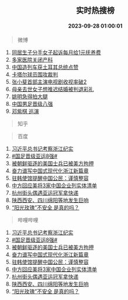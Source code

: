 <div align="center"><h2>实时热搜榜</h2><h4>2023-09-28 01:00:01</h4></div>

> 微博  

1. [同居生子分手女子起诉每月给1元抚养费](https://s.weibo.com/weibo?q=%23%E5%90%8C%E5%B1%85%E7%94%9F%E5%AD%90%E5%88%86%E6%89%8B%E5%A5%B3%E5%AD%90%E8%B5%B7%E8%AF%89%E6%AF%8F%E6%9C%88%E7%BB%991%E5%85%83%E6%8A%9A%E5%85%BB%E8%B4%B9%23&t=31&band_rank=1&Refer=top)<br />
2. [多家医院关闭产科](https://s.weibo.com/weibo?q=%23%E5%A4%9A%E5%AE%B6%E5%8C%BB%E9%99%A2%E5%85%B3%E9%97%AD%E4%BA%A7%E7%A7%91%23&t=31&band_rank=2&Refer=top)<br />
3. [中国造列车获土耳其总统点赞](https://s.weibo.com/weibo?q=%23%E4%B8%AD%E5%9B%BD%E9%80%A0%E5%88%97%E8%BD%A6%E8%8E%B7%E5%9C%9F%E8%80%B3%E5%85%B6%E6%80%BB%E7%BB%9F%E7%82%B9%E8%B5%9E%23&t=31&band_rank=3&Refer=top)<br />
4. [卡塔尔球员围攻裁判](https://s.weibo.com/weibo?q=%23%E5%8D%A1%E5%A1%94%E5%B0%94%E7%90%83%E5%91%98%E5%9B%B4%E6%94%BB%E8%A3%81%E5%88%A4%23&t=31&band_rank=4&Refer=top)<br />
5. [张小斐首部主演电视剧收视率破2](https://s.weibo.com/weibo?q=%23%E5%BC%A0%E5%B0%8F%E6%96%90%E9%A6%96%E9%83%A8%E4%B8%BB%E6%BC%94%E7%94%B5%E8%A7%86%E5%89%A7%E6%94%B6%E8%A7%86%E7%8E%87%E7%A0%B42%23&t=31&band_rank=5&Refer=top)<br />
6. [母亲去世女子想推迟结婚被判退彩礼](https://s.weibo.com/weibo?q=%23%E6%AF%8D%E4%BA%B2%E5%8E%BB%E4%B8%96%E5%A5%B3%E5%AD%90%E6%83%B3%E6%8E%A8%E8%BF%9F%E7%BB%93%E5%A9%9A%E8%A2%AB%E5%88%A4%E9%80%80%E5%BD%A9%E7%A4%BC%23&t=31&band_rank=6&Refer=top)<br />
7. [姚明急得拍大腿](https://s.weibo.com/weibo?q=%23%E5%A7%9A%E6%98%8E%E6%80%A5%E5%BE%97%E6%8B%8D%E5%A4%A7%E8%85%BF%23&t=31&band_rank=7&Refer=top)<br />
8. [中国男足晋级八强](https://s.weibo.com/weibo?q=%23%E4%B8%AD%E5%9B%BD%E7%94%B7%E8%B6%B3%E6%99%8B%E7%BA%A7%E5%85%AB%E5%BC%BA%23&t=31&band_rank=8&Refer=top)<br />
9. [邓紫棋 巡演](https://s.weibo.com/weibo?q=%E9%82%93%E7%B4%AB%E6%A3%8B%20%E5%B7%A1%E6%BC%94&t=31&band_rank=9&Refer=top)<br />

> 知乎  


> 百度  

1. [习近平总书记考察浙江纪实](https://www.baidu.com/s?wd=%E4%B9%A0%E8%BF%91%E5%B9%B3%E6%80%BB%E4%B9%A6%E8%AE%B0%E8%80%83%E5%AF%9F%E6%B5%99%E6%B1%9F%E7%BA%AA%E5%AE%9E&sa=fyb_news&rsv_dl=fyb_news)<br />
2. [#国足晋级亚运8强#](https://www.baidu.com/s?wd=%23%E5%9B%BD%E8%B6%B3%E6%99%8B%E7%BA%A7%E4%BA%9A%E8%BF%908%E5%BC%BA%23&sa=fyb_news&rsv_dl=fyb_news)<br />
3. [被朝鲜驱逐的美国士兵已被美方拘押](https://www.baidu.com/s?wd=%E8%A2%AB%E6%9C%9D%E9%B2%9C%E9%A9%B1%E9%80%90%E7%9A%84%E7%BE%8E%E5%9B%BD%E5%A3%AB%E5%85%B5%E5%B7%B2%E8%A2%AB%E7%BE%8E%E6%96%B9%E6%8B%98%E6%8A%BC&sa=fyb_news&rsv_dl=fyb_news)<br />
4. [奋力谱写中国式现代化浙江新篇章](https://www.baidu.com/s?wd=%E5%A5%8B%E5%8A%9B%E8%B0%B1%E5%86%99%E4%B8%AD%E5%9B%BD%E5%BC%8F%E7%8E%B0%E4%BB%A3%E5%8C%96%E6%B5%99%E6%B1%9F%E6%96%B0%E7%AF%87%E7%AB%A0&sa=fyb_news&rsv_dl=fyb_news)<br />
5. [驻韩使馆提醒中国公民：谨慎整容](https://www.baidu.com/s?wd=%E9%A9%BB%E9%9F%A9%E4%BD%BF%E9%A6%86%E6%8F%90%E9%86%92%E4%B8%AD%E5%9B%BD%E5%85%AC%E6%B0%91%EF%BC%9A%E8%B0%A8%E6%85%8E%E6%95%B4%E5%AE%B9&sa=fyb_news&rsv_dl=fyb_news)<br />
6. [中方回应美将3家中国企业列实体清单](https://www.baidu.com/s?wd=%E4%B8%AD%E6%96%B9%E5%9B%9E%E5%BA%94%E7%BE%8E%E5%B0%863%E5%AE%B6%E4%B8%AD%E5%9B%BD%E4%BC%81%E4%B8%9A%E5%88%97%E5%AE%9E%E4%BD%93%E6%B8%85%E5%8D%95&sa=fyb_news&rsv_dl=fyb_news)<br />
7. [杭州街头偶遇亚运冠军拿快递](https://www.baidu.com/s?wd=%E6%9D%AD%E5%B7%9E%E8%A1%97%E5%A4%B4%E5%81%B6%E9%81%87%E4%BA%9A%E8%BF%90%E5%86%A0%E5%86%9B%E6%8B%BF%E5%BF%AB%E9%80%92&sa=fyb_news&rsv_dl=fyb_news)<br />
8. [陕西西安、四川绵阳等地发生巨响](https://www.baidu.com/s?wd=%E9%99%95%E8%A5%BF%E8%A5%BF%E5%AE%89%E3%80%81%E5%9B%9B%E5%B7%9D%E7%BB%B5%E9%98%B3%E7%AD%89%E5%9C%B0%E5%8F%91%E7%94%9F%E5%B7%A8%E5%93%8D&sa=fyb_news&rsv_dl=fyb_news)<br />
9. [“阳光玫瑰”不安全 是真的吗？](https://www.baidu.com/s?wd=%E2%80%9C%E9%98%B3%E5%85%89%E7%8E%AB%E7%91%B0%E2%80%9D%E4%B8%8D%E5%AE%89%E5%85%A8+%E6%98%AF%E7%9C%9F%E7%9A%84%E5%90%97%EF%BC%9F&sa=fyb_news&rsv_dl=fyb_news)<br />

> 哔哩哔哩  

1. [习近平总书记考察浙江纪实](https://www.baidu.com/s?wd=%E4%B9%A0%E8%BF%91%E5%B9%B3%E6%80%BB%E4%B9%A6%E8%AE%B0%E8%80%83%E5%AF%9F%E6%B5%99%E6%B1%9F%E7%BA%AA%E5%AE%9E&sa=fyb_news&rsv_dl=fyb_news)<br />
2. [#国足晋级亚运8强#](https://www.baidu.com/s?wd=%23%E5%9B%BD%E8%B6%B3%E6%99%8B%E7%BA%A7%E4%BA%9A%E8%BF%908%E5%BC%BA%23&sa=fyb_news&rsv_dl=fyb_news)<br />
3. [被朝鲜驱逐的美国士兵已被美方拘押](https://www.baidu.com/s?wd=%E8%A2%AB%E6%9C%9D%E9%B2%9C%E9%A9%B1%E9%80%90%E7%9A%84%E7%BE%8E%E5%9B%BD%E5%A3%AB%E5%85%B5%E5%B7%B2%E8%A2%AB%E7%BE%8E%E6%96%B9%E6%8B%98%E6%8A%BC&sa=fyb_news&rsv_dl=fyb_news)<br />
4. [奋力谱写中国式现代化浙江新篇章](https://www.baidu.com/s?wd=%E5%A5%8B%E5%8A%9B%E8%B0%B1%E5%86%99%E4%B8%AD%E5%9B%BD%E5%BC%8F%E7%8E%B0%E4%BB%A3%E5%8C%96%E6%B5%99%E6%B1%9F%E6%96%B0%E7%AF%87%E7%AB%A0&sa=fyb_news&rsv_dl=fyb_news)<br />
5. [驻韩使馆提醒中国公民：谨慎整容](https://www.baidu.com/s?wd=%E9%A9%BB%E9%9F%A9%E4%BD%BF%E9%A6%86%E6%8F%90%E9%86%92%E4%B8%AD%E5%9B%BD%E5%85%AC%E6%B0%91%EF%BC%9A%E8%B0%A8%E6%85%8E%E6%95%B4%E5%AE%B9&sa=fyb_news&rsv_dl=fyb_news)<br />
6. [中方回应美将3家中国企业列实体清单](https://www.baidu.com/s?wd=%E4%B8%AD%E6%96%B9%E5%9B%9E%E5%BA%94%E7%BE%8E%E5%B0%863%E5%AE%B6%E4%B8%AD%E5%9B%BD%E4%BC%81%E4%B8%9A%E5%88%97%E5%AE%9E%E4%BD%93%E6%B8%85%E5%8D%95&sa=fyb_news&rsv_dl=fyb_news)<br />
7. [杭州街头偶遇亚运冠军拿快递](https://www.baidu.com/s?wd=%E6%9D%AD%E5%B7%9E%E8%A1%97%E5%A4%B4%E5%81%B6%E9%81%87%E4%BA%9A%E8%BF%90%E5%86%A0%E5%86%9B%E6%8B%BF%E5%BF%AB%E9%80%92&sa=fyb_news&rsv_dl=fyb_news)<br />
8. [陕西西安、四川绵阳等地发生巨响](https://www.baidu.com/s?wd=%E9%99%95%E8%A5%BF%E8%A5%BF%E5%AE%89%E3%80%81%E5%9B%9B%E5%B7%9D%E7%BB%B5%E9%98%B3%E7%AD%89%E5%9C%B0%E5%8F%91%E7%94%9F%E5%B7%A8%E5%93%8D&sa=fyb_news&rsv_dl=fyb_news)<br />
9. [“阳光玫瑰”不安全 是真的吗？](https://www.baidu.com/s?wd=%E2%80%9C%E9%98%B3%E5%85%89%E7%8E%AB%E7%91%B0%E2%80%9D%E4%B8%8D%E5%AE%89%E5%85%A8+%E6%98%AF%E7%9C%9F%E7%9A%84%E5%90%97%EF%BC%9F&sa=fyb_news&rsv_dl=fyb_news)<br />

